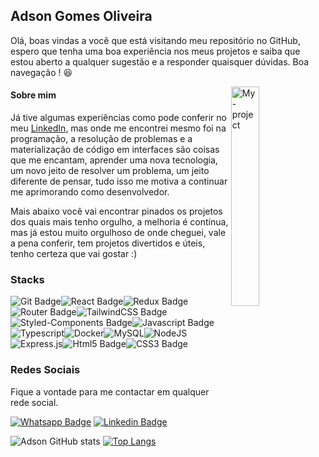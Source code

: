 ## Adson Gomes Oliveira

Olá, boas vindas a você que está visitando meu repositório no GitHub, espero que tenha uma boa experiência nos meus projetos e saiba que estou aberto a qualquer sugestão e a responder quaisquer dúvidas. Boa navegação ! :laughing:


<a href="https://imgbb.com/"><img width="30%" align="right" src="https://i.ibb.co/2WBSNHB/My-project.png" alt="My-project" border="0"></a>

#### Sobre mim
Já tive algumas experiências como pode conferir no meu [LinkedIn](https://www.linkedin.com/in/adson-gomes-oliveira/http:// "LinkedIn"), mas onde me encontrei mesmo foi na programação, a resolução de problemas e a materialização de código em interfaces são coisas que me encantam, aprender uma nova tecnologia, um novo jeito de resolver um problema, um jeito diferente de pensar, tudo isso me motiva a continuar me aprimorando como desenvolvedor.

Mais abaixo você vai encontrar pinados os projetos dos quais mais tenho orgulho, a melhoria é contínua, mas já estou muito orgulhoso de onde cheguei, vale a pena conferir, tem projetos divertidos e úteis, tenho certeza que vai gostar :)


### Stacks
![Git Badge](https://img.shields.io/badge/Git-E34F26?style=for-the-badge&logo=git&logoColor=white)![React Badge](https://img.shields.io/badge/React-20232A?style=for-the-badge&logo=react&logoColor=61DAFB)![Redux Badge](https://img.shields.io/badge/Redux-593D88?style=for-the-badge&logo=redux&logoColor=white)![Router Badge](https://img.shields.io/badge/React_Router-CA4245?style=for-the-badge&logo=react-router&logoColor=white)![TailwindCSS Badge](https://img.shields.io/badge/Tailwind_CSS-38B2AC?style=for-the-badge&logo=tailwind-css&logoColor=white)![Styled-Components Badge](https://img.shields.io/badge/styled--components-DB7093?style=for-the-badge&logo=styled-components&logoColor=white)![Javascript Badge](https://img.shields.io/badge/JavaScript-F7DF1E?style=for-the-badge&logo=javascript&logoColor=black)![Typescript](https://img.shields.io/badge/TypeScript-007ACC?style=for-the-badge&logo=typescript&logoColor=white)![Docker](https://img.shields.io/badge/docker-%230db7ed.svg?style=for-the-badge&logo=docker&logoColor=white)![MySQL](https://img.shields.io/badge/mysql-%2300f.svg?style=for-the-badge&logo=mysql&logoColor=white)![NodeJS](https://img.shields.io/badge/node.js-6DA55F?style=for-the-badge&logo=node.js&logoColor=white)![Express.js](https://img.shields.io/badge/express.js-%23404d59.svg?style=for-the-badge&logo=express&logoColor=%2361DAFB)![Html5 Badge](https://img.shields.io/badge/HTML5-E34F26?style=for-the-badge&logo=html5&logoColor=white)![CSS3 Badge](https://img.shields.io/badge/CSS3-1572B6?style=for-the-badge&logo=css3&logoColor=white)

### Redes Sociais
Fique a vontade para me contactar em qualquer rede social.

[![Whatsapp Badge](https://img.shields.io/badge/WhatsApp-25D366?style=for-the-badge&logo=whatsapp&logoColor=white&link=https://api.whatsapp.com/send?phone=+5577988187956)]( https://api.whatsapp.com/send?phone=+5577988032310) [![Linkedin Badge](https://img.shields.io/badge/LinkedIn-0077B5?style=for-the-badge&logo=linkedin&logoColor=white&link=https://www.linkedin.com/in/adson-gomes-oliveira/)]( https://www.linkedin.com/in/adson-gomes-oliveira/) 

![Adson GitHub stats](https://github-readme-stats.vercel.app/api?username=adson-gomes-oliveira&show_icons=true&theme=tokyonight) [![Top Langs](https://github-readme-stats.vercel.app/api/top-langs/?username=adson-gomes-oliveira&langs_count=8&theme=tokyonight)](https://github.com/adson-gomes-oliveira/github-readme-stats)
